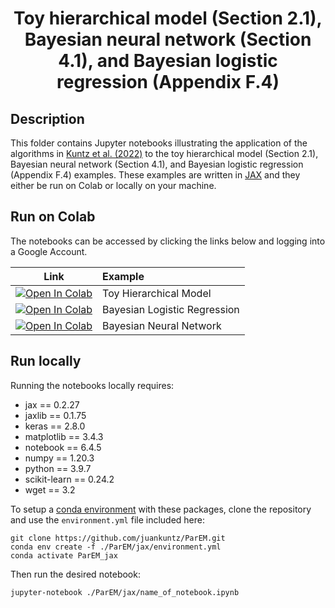 # <p align="center">Toy hierarchical model (Section 2.1), Bayesian neural network (Section 4.1), and Bayesian logistic regression (Appendix F.4)<br>

## Description

This folder contains Jupyter notebooks illustrating the application of the 
algorithms in [Kuntz et al. (2022)](https://juankuntz.github.io/publication/parem/)
to the toy hierarchical model (Section 2.1), Bayesian neural network (Section 4.1), and Bayesian logistic regression (Appendix F.4) examples.
These examples are written in [JAX](https://github.com/google/jax) and they either be run on Colab or locally on your machine. 
 

## Run on Colab

The notebooks can be accessed by clicking the links below and logging into a Google Account.

| Link | Example |
|:----:|:-----|
|[![Open In Colab](https://colab.research.google.com/assets/colab-badge.svg)](https://colab.research.google.com/github/juankuntz/ParEM/blob/main/jax/toy_hierarchical_model.ipynb)  | Toy Hierarchical Model |
|[![Open In Colab](https://colab.research.google.com/assets/colab-badge.svg)](https://colab.research.google.com/github/juankuntz/ParEM/blob/main/jax/bayesian_logistic_regression.ipynb) | Bayesian Logistic Regression |
|[![Open In Colab](https://colab.research.google.com/assets/colab-badge.svg)](https://colab.research.google.com/github/juankuntz/ParEM/blob/main/jax/bayesian_neural_network.ipynb) | Bayesian Neural Network |

## Run locally

Running the notebooks locally requires:

- jax == 0.2.27
- jaxlib == 0.1.75 
- keras == 2.8.0
- matplotlib == 3.4.3
- notebook == 6.4.5
- numpy == 1.20.3
- python == 3.9.7
- scikit-learn == 0.24.2
- wget == 3.2

To setup a [conda environment](https://docs.conda.io/projects/conda/en/latest/user-guide/concepts/environments.html) with these packages, clone the repository and use the `environment.yml` file included here:

```
git clone https://github.com/juankuntz/ParEM.git
conda env create -f ./ParEM/jax/environment.yml
conda activate ParEM_jax
```

Then run the desired notebook:

```
jupyter-notebook ./ParEM/jax/name_of_notebook.ipynb
```

